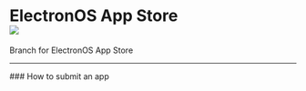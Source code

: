 <h1>ElectronOS App Store<br /><a href="https://github.com/xJustJqy/ElectronOS/tree/app-store"><img src="https://github.com/ntkme/github-buttons/workflows/build/badge.svg" /></a></h1>
Branch for ElectronOS App Store<hr>### How to submit an app

